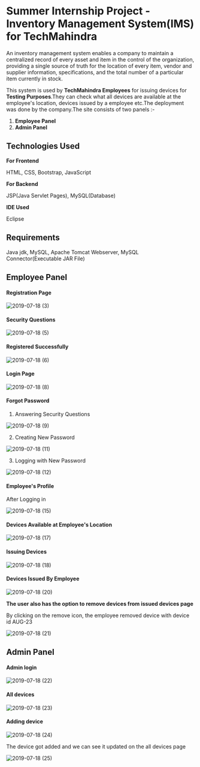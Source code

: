 # Summer Internship Project - Inventory Management System(IMS) for TechMahindra


An inventory management system enables a company to maintain a centralized record of every asset and item in the control of the organization, providing a single source of truth for the location of every item, vendor and supplier information, specifications, and the total number of a particular item currently in stock.

This system is used by **TechMahindra Employees** for issuing devices for **Testing Purposes**.They can check what all devices are available at the employee's location, devices issued by a employee etc.The deployment was done by the company.The site consists of two panels :-


1.  **Employee Panel**
2.  **Admin Panel**

## Technologies Used ##

  **For Frontend**
  
  HTML, CSS, Bootstrap, JavaScript
  
   **For Backend**
   
   JSP(Java Servlet Pages), MySQL(Database)
   
  **IDE Used**
   
   Eclipse
   
## Requirements ##

 Java jdk, MySQL, Apache Tomcat Webserver, MySQL Connector(Executable JAR File)
 
 ## Employee Panel ##
 

#### Registration Page ####

![2019-07-18 (3)](https://user-images.githubusercontent.com/40232447/61474811-1052b880-a9a7-11e9-86b6-1a72ca4af8b8.png)

#### Security Questions ####

![2019-07-18 (5)](https://user-images.githubusercontent.com/40232447/61475535-a2a78c00-a9a8-11e9-8e1e-916cf26afe6d.png)


#### Registered Successfully ####

![2019-07-18 (6)](https://user-images.githubusercontent.com/40232447/61475675-f7e39d80-a9a8-11e9-80c3-0fe02a904a2a.png)


 #### Login Page ####
 
 ![2019-07-18 (8)](https://user-images.githubusercontent.com/40232447/61475923-7fc9a780-a9a9-11e9-807a-b7d2778b130d.png)
 
 
 #### Forgot Password ####
 
 1. Answering Security Questions
 
 ![2019-07-18 (9)](https://user-images.githubusercontent.com/40232447/61476170-0a120b80-a9aa-11e9-8814-1a38ed5df434.png)
 
 
 2. Creating New Password
 
 ![2019-07-18 (11)](https://user-images.githubusercontent.com/40232447/61476480-cd92df80-a9aa-11e9-87f4-5b623611514d.png)
 
 
3. Logging with New Password

![2019-07-18 (12)](https://user-images.githubusercontent.com/40232447/61476743-54e05300-a9ab-11e9-947d-206daa6a39da.png)


#### Employee's Profile ####

After Logging in

![2019-07-18 (15)](https://user-images.githubusercontent.com/40232447/61477252-71c95600-a9ac-11e9-8351-5d8dc5d8903b.png)


#### Devices Available at Employee's Location ####

![2019-07-18 (17)](https://user-images.githubusercontent.com/40232447/61477734-8ce89580-a9ad-11e9-8376-09264a082f61.png)


#### Issuing Devices ####

![2019-07-18 (18)](https://user-images.githubusercontent.com/40232447/61477909-01bbcf80-a9ae-11e9-921b-df814a2146de.png)


####  Devices Issued By Employee ####

![2019-07-18 (20)](https://user-images.githubusercontent.com/40232447/61478159-97eff580-a9ae-11e9-82c8-f06410a4c3d0.png)

**The user also has the option to remove devices from issued devices page**

By clicking on the remove icon, the employee removed device with device id AUG-23

![2019-07-18 (21)](https://user-images.githubusercontent.com/40232447/61478646-85c28700-a9af-11e9-8c63-884178f99417.png)


## Admin Panel ##

#### Admin login ####

![2019-07-18 (22)](https://user-images.githubusercontent.com/40232447/61478920-57917700-a9b0-11e9-9ef0-65747a9813ed.png)


#### All devices ####

![2019-07-18 (23)](https://user-images.githubusercontent.com/40232447/61479087-adfeb580-a9b0-11e9-90f4-afb7e439a5dc.png)

#### Adding device ####

![2019-07-18 (24)](https://user-images.githubusercontent.com/40232447/61479307-2feede80-a9b1-11e9-97cf-5856c4c8d97d.png)


The device got added and we can see it updated on the all devices page

![2019-07-18 (25)](https://user-images.githubusercontent.com/40232447/61479433-75aba700-a9b1-11e9-8a29-e0f8b843702d.png)

